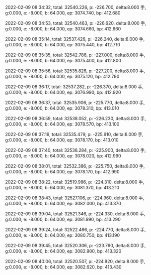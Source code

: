 2022-02-09 08:34:32, total: 32540.226, p: -226.700, delta:8.000 手, g:0.000, e: -8.000, b: 64.000, ep: 3074.740, bp: 412.680

2022-02-09 08:34:53, total: 32540.463, p: -226.620, delta:8.000 手, g:0.000, e: -8.000, b: 64.000, ep: 3074.660, bp: 412.660

2022-02-09 08:35:14, total: 32537.426, p: -226.240, delta:8.000 手, g:0.000, e: -8.000, b: 64.000, ep: 3075.440, bp: 412.710

2022-02-09 08:35:35, total: 32542.786, p: -227.000, delta:8.000 手, g:0.000, e: -8.000, b: 64.000, ep: 3075.400, bp: 412.800

2022-02-09 08:35:56, total: 32535.826, p: -227.200, delta:8.000 手, g:0.000, e: -8.000, b: 64.000, ep: 3075.120, bp: 412.790

2022-02-09 08:36:17, total: 32537.282, p: -226.370, delta:8.000 手, g:0.000, e: -8.000, b: 64.000, ep: 3076.990, bp: 412.920

2022-02-09 08:36:37, total: 32535.906, p: -225.770, delta:8.000 手, g:0.000, e: -8.000, b: 64.000, ep: 3078.310, bp: 413.010

2022-02-09 08:36:59, total: 32538.052, p: -226.230, delta:8.000 手, g:0.000, e: -8.000, b: 64.000, ep: 3078.570, bp: 413.100

2022-02-09 08:37:19, total: 32535.479, p: -225.910, delta:8.000 手, g:0.000, e: -8.000, b: 64.000, ep: 3078.170, bp: 413.010

2022-02-09 08:37:40, total: 32536.284, p: -225.900, delta:8.000 手, g:0.000, e: -8.000, b: 64.000, ep: 3078.020, bp: 412.990

2022-02-09 08:38:01, total: 32532.386, p: -225.750, delta:8.000 手, g:0.000, e: -8.000, b: 64.000, ep: 3078.170, bp: 412.990

2022-02-09 08:38:22, total: 32519.986, p: -224.310, delta:8.000 手, g:0.000, e: -8.000, b: 64.000, ep: 3081.370, bp: 413.210

2022-02-09 08:38:43, total: 32527.106, p: -224.960, delta:8.000 手, g:0.000, e: -8.000, b: 64.000, ep: 3082.000, bp: 413.370

2022-02-09 08:39:04, total: 32521.346, p: -224.330, delta:8.000 手, g:0.000, e: -8.000, b: 64.000, ep: 3081.990, bp: 413.290

2022-02-09 08:39:24, total: 32522.466, p: -224.770, delta:8.000 手, g:0.000, e: -8.000, b: 64.000, ep: 3080.750, bp: 413.190

2022-02-09 08:39:45, total: 32520.306, p: -223.760, delta:8.000 手, g:0.000, e: -8.000, b: 64.000, ep: 3082.800, bp: 413.320

2022-02-09 08:40:06, total: 32520.507, p: -224.820, delta:8.000 手, g:0.000, e: -8.000, b: 64.000, ep: 3082.620, bp: 413.430